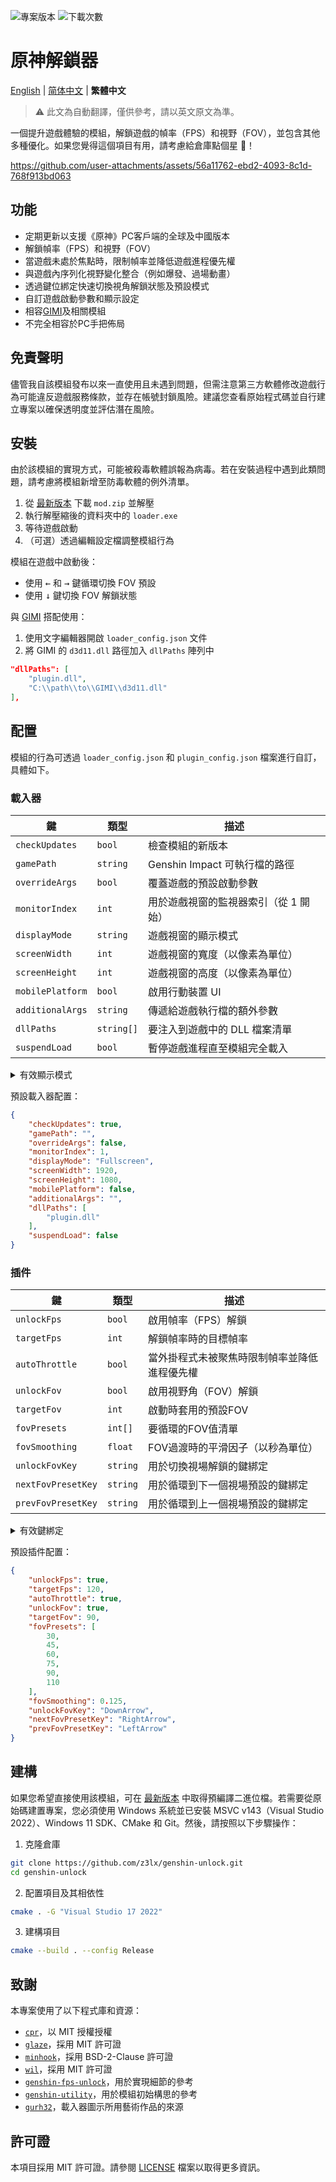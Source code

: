 ![專案版本](https://img.shields.io/github/release/z3lx/genshin-unlock?label=release)
![下載次數](https://img.shields.io/github/downloads/z3lx/genshin-unlock/total?label=downloads)

# 原神解鎖器

[English](README.md) | [简体中文](README.zh-Hans.md) | **繁體中文**

> ⚠️ 此文為自動翻譯，僅供參考，請以英文原文為準。

一個提升遊戲體驗的模組，解鎖遊戲的幀率（FPS）和視野（FOV），並包含其他多種優化。如果您覺得這個項目有用，請考慮給倉庫點個星 🌟！

https://github.com/user-attachments/assets/56a11762-ebd2-4093-8c1d-768f913bd063

## 功能

- 定期更新以支援《原神》PC客戶端的全球及中國版本
- 解鎖幀率（FPS）和視野（FOV）
- 當遊戲未處於焦點時，限制幀率並降低遊戲進程優先權
- 與遊戲內序列化視野變化整合（例如爆發、過場動畫）
- 透過鍵位綁定快速切換視角解鎖狀態及預設模式
- 自訂遊戲啟動參數和顯示設定
- 相容[GIMI](https://github.com/SilentNightSound/GI-Model-Importer)及相關模組
- 不完全相容於PC手把佈局

## 免責聲明

儘管我自該模組發布以來一直使用且未遇到問題，但需注意第三方軟體修改遊戲行為可能違反遊戲服務條款，並存在帳號封鎖風險。建議您查看原始程式碼並自行建立專案以確保透明度並評估潛在風險。

## 安裝

由於該模組的實現方式，可能被殺毒軟體誤報為病毒。若在安裝過程中遇到此類問題，請考慮將模組新增至防毒軟體的例外清單。

1. 從 [最新版本](https://github.com/z3lx/genshin-unlock/releases/latest) 下載 `mod.zip` 並解壓
2. 執行解壓縮後的資料夾中的 `loader.exe`
3. 等待遊戲啟動
4. （可選）透過編輯設定檔調整模組行為

模組在遊戲中啟動後：
- 使用 <kbd>←</kbd> 和 <kbd>→</kbd> 鍵循環切換 FOV 預設
- 使用 <kbd>↓</kbd> 鍵切換 FOV 解鎖狀態

與 [GIMI](https://github.com/SilentNightSound/GI-Model-Importer) 搭配使用：
1. 使用文字編輯器開啟 `loader_config.json` 文件
2. 將 GIMI 的 `d3d11.dll` 路徑加入 `dllPaths` 陣列中
```json
"dllPaths": [
    "plugin.dll",
    "C:\\path\\to\\GIMI\\d3d11.dll"
],
```

## 配置

模組的行為可透過 `loader_config.json` 和 `plugin_config.json` 檔案進行自訂，具體如下。

### 載入器

| 鍵                | 類型         | 描述                     |
|------------------|------------|------------------------|
| `checkUpdates`   | `bool`     | 檢查模組的新版本               |
| `gamePath`       | `string`   | Genshin Impact 可執行檔的路徑 |
| `overrideArgs`   | `bool`     | 覆蓋遊戲的預設啟動參數            |
| `monitorIndex`   | `int`      | 用於遊戲視窗的監視器索引（從 1 開始）   |
| `displayMode`    | `string`   | 遊戲視窗的顯示模式              |
| `screenWidth`    | `int`      | 遊戲視窗的寬度（以像素為單位）        |
| `screenHeight`   | `int`      | 遊戲視窗的高度（以像素為單位）        |
| `mobilePlatform` | `bool`     | 啟用行動裝置 UI              |
| `additionalArgs` | `string`   | 傳遞給遊戲執行檔的額外參數          |
| `dllPaths`       | `string[]` | 要注入到遊戲中的 DLL 檔案清單      |
| `suspendLoad`    | `bool`     | 暫停遊戲進程直至模組完全載入         |

<details>

<summary>有效顯示模式</summary>

| 值            | 說明       |
|--------------|----------|
| `Windowed`   | 視窗化模式    |
| `Fullscreen` | 全螢幕獨佔模式  |
| `Borderless` | 無邊框視窗化模式 |

</details>

預設載入器配置：

```json
{
    "checkUpdates": true,
    "gamePath": "",
    "overrideArgs": false,
    "monitorIndex": 1,
    "displayMode": "Fullscreen",
    "screenWidth": 1920,
    "screenHeight": 1080,
    "mobilePlatform": false,
    "additionalArgs": "",
    "dllPaths": [
        "plugin.dll"
    ],
    "suspendLoad": false
}
```

### 插件

| 鍵                  | 類型       | 描述                     |
|--------------------|----------|------------------------|
| `unlockFps`        | `bool`   | 啟用幀率（FPS）解鎖            |
| `targetFps`        | `int`    | 解鎖幀率時的目標幀率             |
| `autoThrottle`     | `bool`   | 當外掛程式未被聚焦時限制幀率並降低進程優先權 |
| `unlockFov`        | `bool`   | 啟用視野角（FOV）解鎖           |
| `targetFov`        | `int`    | 啟動時套用的預設FOV            |
| `fovPresets`       | `int[]`  | 要循環的FOV值清單             |
| `fovSmoothing`     | `float`  | FOV過渡時的平滑因子（以秒為單位）     |
| `unlockFovKey`     | `string` | 用於切換視場解鎖的鍵綁定           |
| `nextFovPresetKey` | `string` | 用於循環到下一個視場預設的鍵綁定       |
| `prevFovPresetKey` | `string` | 用於循環到上一個視場預設的鍵綁定       |

<details>

<summary>有效鍵綁定</summary>

| 常數                | 說明                     |
|-------------------|------------------------|
| `LeftMouse`       | 左鍵                     |
| `RightMouse`      | 右鍵                     |
| `MiddleMouse`     | 中鍵                     |
| `X1Mouse`         | X1鍵                    |
| `X2Mouse`         | X2鍵                    |
| `Backspace`       | 退格鍵                    |
| `Tab`             | 製表鍵                    |
| `Clear`           | 清除鍵                    |
| `Enter`           | 回車鍵                    |
| `Shift`           | 換頁鍵                    |
| `Ctrl`            | Ctrl 鍵                 |
| `Alt`             | Alt 鍵                  |
| `Pause`           | 暫停鍵                    |
| `CapsLock`        | 大寫鎖定鍵                  |
| `Esc`             | 逃逸鍵                    |
| `Space`           | 空白鍵                    |
| `PageUp`          | 頁面向上鍵                  |
| `PageDown`        | 頁面向下鍵                  |
| `End`             | 末尾鍵                    |
| `Home`            | 首頁鍵                    |
| `LeftArrow`       | 左箭頭鍵                   |
| `UpArrow`         | 上箭頭鍵                   |
| `RightArrow`      | 右箭頭鍵                   |
| `DownArrow`       | 下箭頭鍵                   |
| `PrintScreen`     | 列印螢幕鍵                  |
| `Insert`          | 插入鍵                    |
| `Delete`          | 刪除鍵                    |
| `0`               | 0 鍵                    |
| `1`               | 1 鍵                    |
| `2`               | 2 鍵                    |
| `3`               | 3 鍵                    |
| `4`               | 4 鍵                    |
| `5`               | 5 鍵                    |
| `6`               | 6 鍵                    |
| `7`               | 7 鍵                    |
| `8`               | 8 鍵                    |
| `9`               | 9 鍵                    |
| `A`               | A 鍵                    |
| `B`               | B 鍵                    |
| `C`               | C 鍵                    |
| `D`               | D 鍵                    |
| `E`               | E 鍵                    |
| `F`               | F 鍵                    |
| `G`               | G 鍵                    |
| `H`               | H 鍵                    |
| `I`               | I 鍵                    |
| `J`               | J 鍵                    |
| `K`               | K 鍵                    |
| `L`               | L 鍵                    |
| `M`               | M 鍵                    |
| `N`               | N 鍵                    |
| `O`               | O 鍵                    |
| `P`               | P 鍵                    |
| `Q`               | Q 鍵                    |
| `R`               | R 鍵                    |
| `S`               | S 鍵                    |
| `T`               | T 鍵                    |
| `U`               | U 鍵                    |
| `V`               | V 鍵                    |
| `W`               | W 鍵                    |
| `X`               | X 鍵                    |
| `Y`               | Y 鍵                    |
| `Z`               | Z 鍵                    |
| `LeftWindows`     | 左 Windows 標誌鍵          |
| `RightWindows`    | 右 Windows 標誌鍵          |
| `Apps`            | 應用程式鍵                  |
| `Numpad0`         | 數字小鍵盤 0 鍵              |
| `Numpad1`         | 數字小鍵盤 1 鍵              |
| `Numpad2`         | 數字小鍵盤 2 鍵              |
| `Numpad3`         | 數字小鍵盤 3 鍵              |
| `Numpad4`         | 數字小鍵盤 4 鍵              |
| `Numpad5`         | 數字小鍵盤 5 鍵              |
| `Numpad6`         | 數字小鍵盤 6 鍵              |
| `Numpad7`         | 數字小鍵盤 7 鍵              |
| `Numpad8`         | 數字小鍵盤 8 鍵              |
| `Numpad9`         | 數字小鍵盤 9 鍵              |
| `NumpadMultiply`  | 乘法鍵                    |
| `NumpadAdd`       | 加法鍵                    |
| `NumpadSeparator` | 分隔符號鍵                  |
| `NumpadSubtract`  | 減法鍵                    |
| `NumpadDecimal`   | 小數鍵                    |
| `NumpadDivide`    | 除號鍵                    |
| `F1`              | F1 鍵                   |
| `F2`              | F2 鍵                   |
| `F3`              | F3 鍵                   |
| `F4`              | F4 鍵                   |
| `F5`              | F5 鍵                   |
| `F6`              | F6 鍵                   |
| `F7`              | F7 鍵                   |
| `F8`              | F8 鍵                   |
| `F9`              | F9 鍵                   |
| `F10`             | F10 鍵                  |
| `F11`             | F11 鍵                  |
| `F12`             | F12 鍵                  |
| `F13`             | F13 鍵                  |
| `F14`             | F14 鍵                  |
| `F15`             | F15 鍵                  |
| `F16`             | F16 鍵                  |
| `F17`             | F17 鍵                  |
| `F18`             | F18 鍵                  |
| `F19`             | F19 鍵                  |
| `F20`             | F20 鍵                  |
| `F21`             | F21 鍵                  |
| `F22`             | F22 鍵                  |
| `F23`             | F23 鍵                  |
| `F24`             | F24 鍵                  |
| `NumLock`         | Num Lock 鍵             |
| `ScrollLock`      | 滾動鎖定鍵                  |
| `LeftShift`       | 左 Shift 鍵              |
| `RightShift`      | 右 Shift 鍵              |
| `LeftCtrl`        | 左 Ctrl 鍵               |
| `RightCtrl`       | 右 Ctrl 鍵               |
| `LeftAlt`         | 左Alt鍵                  |
| `RightAlt`        | 右Alt鍵                  |
| `Oem1`            | 對於美國ANSI鍵盤，分號與冒號鍵      |
| `Plus`            | 對於任何國家和地區，等號和加號鍵       |
| `Comma`           | 對於任何國家和地區，逗號和小於號鍵      |
| `Minus`           | 適用於任何國家和地區，破折號和下劃線鍵    |
| `Period`          | 適用於任何國家和地區，句點和大於號鍵     |
| `Oem2`            | 適用於美國 ANSI 鍵盤，正斜線與問號鍵  |
| `Oem3`            | 適用於美國 ANSI 鍵盤，重音符和波浪號鍵 |
| `Oem4`            | 適用於美國 ANSI 鍵盤，左大括號鍵    |
| `Oem5`            | 適用於美國 ANSI 鍵盤，反斜線與垂直線鍵 |
| `Oem6`            | 適用於美國 ANSI 鍵盤，右大括號鍵    |
| `Oem7`            | 適用於美國 ANSI 鍵盤，撇號與雙引號鍵  |
| `Oem8`            | 加拿大 CSA 鍵盤的右 Ctrl 鍵    |
| `Oem102`          | 歐洲 ISO 鍵盤的反斜線與垂直線鍵     |
| `OemClear`        | 清除鍵                    |

</details>

預設插件配置：

```json
{
    "unlockFps": true,
    "targetFps": 120,
    "autoThrottle": true,
    "unlockFov": true,
    "targetFov": 90,
    "fovPresets": [
        30,
        45,
        60,
        75,
        90,
        110
    ],
    "fovSmoothing": 0.125,
    "unlockFovKey": "DownArrow",
    "nextFovPresetKey": "RightArrow",
    "prevFovPresetKey": "LeftArrow"
}
```

## 建構

如果您希望直接使用該模組，可在 [最新版本](https://github.com/z3lx/genshin-unlock/releases/latest) 中取得預編譯二進位檔。若需要從原始碼建置專案，您必須使用 Windows 系統並已安裝 MSVC v143（Visual Studio 2022）、Windows 11 SDK、CMake 和 Git。然後，請按照以下步驟操作：

1. 克隆倉庫
```bash
git clone https://github.com/z3lx/genshin-unlock.git
cd genshin-unlock
```
2. 配置項目及其相依性
```bash
cmake . -G "Visual Studio 17 2022"
```
3. 建構項目
```bash
cmake --build . --config Release
```

## 致謝

本專案使用了以下程式庫和資源：
- [`cpr`](https://github.com/libcpr/cpr)，以 MIT 授權授權
- [`glaze`](https://github.com/stephenberry/glaze)，採用 MIT 許可證
- [`minhook`](https://github.com/TsudaKageyu/minhook)，採用 BSD-2-Clause 許可證
- [`wil`](https://github.com/microsoft/wil)，採用 MIT 許可證
- [`genshin-fps-unlock`](https://github.com/34736384/genshin-fps-unlock)，用於實現細節的參考
- [`genshin-utility`](https://github.com/lanylow/genshin-utility)，用於模組初始構思的參考
- [`gurh32`](https://x.com/gurh32/status/1944266962496106662)，載入器圖示所用藝術作品的來源

## 許可證

本項目採用 MIT 許可證。請參閱 [LICENSE](LICENSE) 檔案以取得更多資訊。
